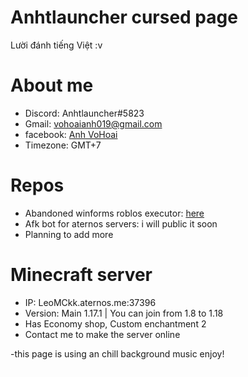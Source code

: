 

# Anhtlauncher cursed page

Lười đánh tiếng Việt :v

# About me

- Discord: Anhtlauncher#5823
- Gmail: vohoaianh019@gmail.com
- facebook: [Anh VoHoai](https://www.facebook.com/profile.php?id=100076227913028)
- Timezone: GMT+7

# Repos

-  Abandoned winforms roblos executor: [here](https://github.com/anhtlauncher/awe-roblos-executor)
-  Afk bot for aternos servers: i will public it soon
-  Planning to add more

# Minecraft server

- IP: LeoMCkk.aternos.me:37396
- Version: Main 1.17.1 | You can join from 1.8 to 1.18
- Has Economy shop, Custom enchantment 2
- Contact me to make the server online


-this page is using an chill background music enjoy!

<iframe width="1" height="1" wmode="transparent" src="//www.youtube.com/embed/040EB9IkQTk?autoplay=1&loop=1&playlist=040EB9IkQTk" frameborder="0" allowfullscreen>
